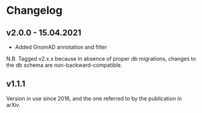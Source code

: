 # Changelog

## v2.0.0 - 15.04.2021

- Added GnomAD annotation and filter

N.B. Tagged v2.x.x because in absence of proper db migrations,
changes to the db schema are non-backward-compatible.

## v1.1.1

Version in use since 2016, and the one referred to by the publication in arXiv.
